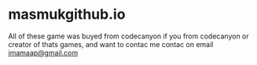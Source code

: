 # masmukgithub.io
All of these game was buyed from codecanyon
if you from codecanyon or creator of thats games, and want to contac me
contac on email imamaap@gmail.com
